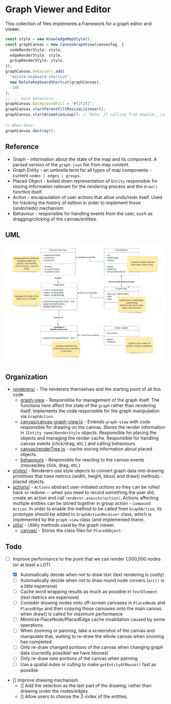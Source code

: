 # Graph Viewer and Editor

This collection of files implements a framework for a graph editor and viewer.

```typescript
const style = new KnowledgeMapStyle();
const graphCanvas = new CanvasGraphView(canvasTag, {
  nodeRenderStyle: style,
  edgeRenderStyle: style,
  groupRenderStyle: style,
});
graphCanvas.behaviors.add(
  "delete-keyboard-shortcut",
  new DeleteKeyboardShortcut(graphCanvas),
  -100
);
// ... more behaviors...
graphCanvas.backgroundFill = "#f2f2f2";
graphCanvas.startParentFillResizeListener();
graphCanvas.startAnimationLoop(); // Note: If calling from Angular, call outside Angular with ngZone

// When done:
graphCanvas.destroy();
```

## Reference

- Graph - information about the state of the map and its component. A parsed version of the `graph.json` file from map content.
- Graph Entity - an umbrella term for all types of map components - current `nodes | edges | groups`.
- Placed Object - boiled down representation of `Entity` responsible for storing information relevant for
  the rendering process and the `draw()` function itself.
- Action - encapsulation of user actions that allow undo/redo itself. Used for tracking the history of edition in order to implement
  those (undo/redo) mechanism
- Behaviour - responsible for handling events from the user, such as dragging/clicking of the canvas/entities.

## UML

![Graph viewer implementation schema](graph-viewer-uml.png)

## Organization

- [renderers/](renderers) - The renderers themselves and the starting point of all this code
  - [graph-view](renderers/graph-view.ts) - Responsible for management of the graph itself. The functions here affect the state of
    the `graph` rather than rendering itself. Implements the code responsible for the graph manipulation via `GraphAction`.
  - [canvas/canvas-graph-view.ts](renderers/canvas/canvas-graph-view.ts) - Extends `graph-view` with
    code responsible for drawing on the canvas. Stores the render information in `[Entity name]RenderStyle`
    objects. Responsible for placing the objects and managing the render cache.
    Responsible for handling canvas events (click/drag, etc.) and calling behaviours.
  - [canvas/renderTree.ts](renderers/canvas/render-tree.ts) - cache storing information about placed objects.
  - [behaviours](renderers/canvas/behaviors) - Responsible for reacting to the canvas events (mouse/key click, drag, etc.)
- [styles/](styles) - Renderers use style objects to convert graph data into drawing primitives that
  have metrics (width, height, bbox) and draw() methods - placed objects.
- [actions/](actions) - `Actions` abstract user-initiated _actions_ so they can be rolled back or redone --
  when you need to record something the user did, create an action and call `renderer.execute(action)`.
  Actions affecting multiple entities can be stored together in group action - `Compound Action`. In order to enable
  the method to be called from `GraphAction`, its prototype should be added to `GraphActionReceiver` class, which is implemented
  by the `graph-view` class (and implemented there).
- [utils/](utils) - Utility methods used by the graph viewer.
  - [canvas/](utils/canvas) - Stores the class files for `PlacedObject`.

## Todo

- [ ] Improve performance to the point that we can render 1,000,000 nodes (or at least a LOT)

  - [x] Automatically decide when not to draw text (text rendering is costly)
  - [ ] Automatically decide when not to draw round node corners (`arc()` is a little expensive)
  - [ ] Cache word wrapping results as much as possible in `TextElement` (text metrics are expensive)
  - [ ] Consider drawing nodes onto off-screen canvases in `PlacedNode` and `PlacedEdge` and then
        copying those canvases onto the main canvas when draw() is called for maximum performance
  - [ ] Minimize PlaceNode/PlacedEdge cache invalidation caused by some operations
  - [ ] When zooming or panning, take a screenshot of the canvas and manipulate that, waiting to
        re-draw the whole canvas when zooming has completed
  - [ ] Only re-draw changed portions of the canvas when changing graph data (currently possible!
        we have bboxes)
  - [ ] Only re-draw new portions of the canvas when panning
  - [ ] Use a spatial index or culling to make `getEntityAtMouse()` fast as possible

- [] Improve drawing mechanism
  - [] Add the selection as the last part of the drawing, rather than drawing under the nodes/edges
  - [] Allow users to choose the Z-index of the entities.
